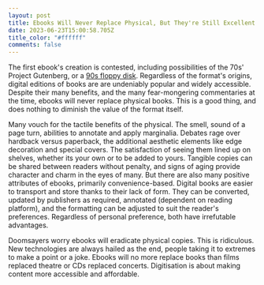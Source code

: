 ```yaml
---
layout: post
title: Ebooks Will Never Replace Physical, But They're Still Excellent
date: 2023-06-23T15:00:58.705Z
title_color: "#ffffff"
comments: false
---
```

The first ebook's creation is contested,  including possibilities of the 70s' Project Gutenberg, or a [90s floppy disk](https://www.theguardian.com/books/2014/mar/12/ebooks-begin-medium-reading-peter-james). Regardless of the format's origins, digital editions of books are are undeniably popular and widely accessible. Despite their many benefits, and the many fear-mongering commentaries at the time, ebooks will never replace physical books. This is a good thing, and does nothing to diminish the value of the format itself.

Many vouch for the tactile benefits of the physical. The smell, sound of a page turn, abilities to annotate and apply marginalia. Debates rage over hardback versus paperback, the additional aesthetic elements like edge decoration and special covers. The satisfaction of seeing them lined up on shelves, whether its your own or to be added to yours. Tangible copies can be shared between readers without penalty, and signs of aging provide character and charm in the eyes of many. But there are also many positive attributes of ebooks, primarily convenience-based. Digital books are easier to transport and store thanks to their lack of form. They can be converted, updated by publishers as required, annotated (dependent on reading platform), and the formatting can be adjusted to suit the reader's preferences. Regardless of personal preference, both have irrefutable advantages.

D﻿oomsayers worry ebooks will eradicate physical copies. This is ridiculous. New technologies are always hailed as the end, people taking it to extremes to make a point or a joke. Ebooks will no more replace books than films replaced theatre or CDs replaced concerts. Digitisation is about making content more accessible and affordable.